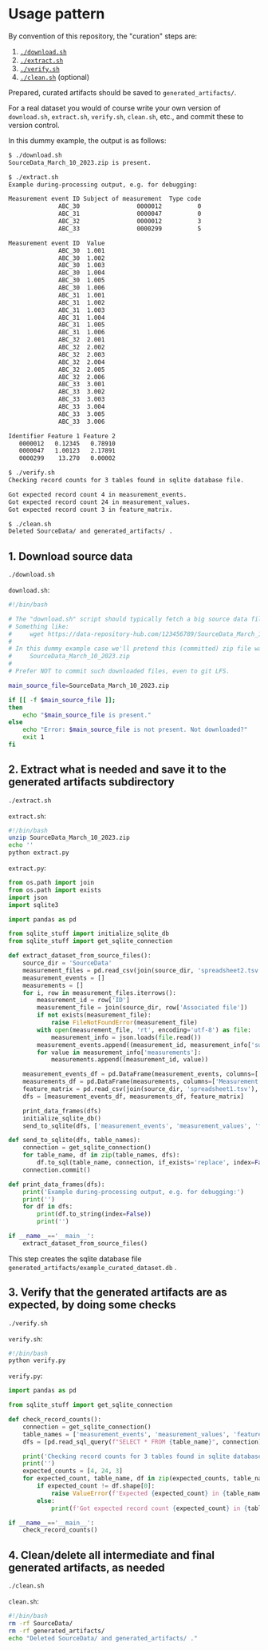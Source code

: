 # Usage pattern

By convention of this repository, the "curation" steps are:
1. [`./download.sh`](#1-download-source-data)
2. [`./extract.sh`](#2-extract-what-is-needed-and-save-it-to-the-generated-artifacts-subdirectory)
3. [`./verify.sh`](#3-verify-that-the-generated-artifacts-are-as-expected-by-doing-some-checks)
4. [`./clean.sh`](#5-cleandelete-all-intermediate-and-final-generated-artifacts-as-needed) (optional)

Prepared, curated artifacts should be saved to `generated_artifacts/`.

For a real dataset you would of course write your own version of `download.sh`, `extract.sh`, `verify.sh`, `clean.sh`, etc., and commit these to version control.

In this dummy example, the output is as follows:

```txt
$ ./download.sh
SourceData_March_10_2023.zip is present.

$ ./extract.sh
Example during-processing output, e.g. for debugging:

Measurement event ID Subject of measurement  Type code
              ABC_30                0000012          0
              ABC_31                0000047          0
              ABC_32                0000012          3
              ABC_33                0000299          5

Measurement event ID  Value
              ABC_30  1.001
              ABC_30  1.002
              ABC_30  1.003
              ABC_30  1.004
              ABC_30  1.005
              ABC_30  1.006
              ABC_31  1.001
              ABC_31  1.002
              ABC_31  1.003
              ABC_31  1.004
              ABC_31  1.005
              ABC_31  1.006
              ABC_32  2.001
              ABC_32  2.002
              ABC_32  2.003
              ABC_32  2.004
              ABC_32  2.005
              ABC_32  2.006
              ABC_33  3.001
              ABC_33  3.002
              ABC_33  3.003
              ABC_33  3.004
              ABC_33  3.005
              ABC_33  3.006

Identifier Feature 1 Feature 2
   0000012   0.12345   0.78910
   0000047   1.00123   2.17891
   0000299    13.270   0.00002

$ ./verify.sh
Checking record counts for 3 tables found in sqlite database file.

Got expected record count 4 in measurement_events.
Got expected record count 24 in measurement_values.
Got expected record count 3 in feature_matrix.

$ ./clean.sh
Deleted SourceData/ and generated_artifacts/ .
```

## 1. Download source data
```sh
./download.sh
```
`download.sh`:
```sh
#!/bin/bash

# The "download.sh" script should typically fetch a big source data file.
# Something like:
#     wget https://data-repository-hub.com/123456789/SourceData_March_10_2023.zip
#
# In this dummy example case we'll pretend this (committed) zip file was downloaded by this script:
#     SourceData_March_10_2023.zip
#
# Prefer NOT to commit such downloaded files, even to git LFS.

main_source_file=SourceData_March_10_2023.zip

if [[ -f $main_source_file ]];
then
    echo "$main_source_file is present."
else
    echo "Error: $main_source_file is not present. Not downloaded?"
    exit 1
fi
```

## 2. Extract what is needed and save it to the generated artifacts subdirectory
```sh
./extract.sh
```
`extract.sh`:
```sh
#!/bin/bash
unzip SourceData_March_10_2023.zip
echo ''
python extract.py
```
`extract.py`:
```py
from os.path import join
from os.path import exists
import json
import sqlite3

import pandas as pd

from sqlite_stuff import initialize_sqlite_db
from sqlite_stuff import get_sqlite_connection

def extract_dataset_from_source_files():
    source_dir = 'SourceData'
    measurement_files = pd.read_csv(join(source_dir, 'spreadsheet2.tsv'), keep_default_na=False, sep='\t', dtype=str)
    measurement_events = []
    measurements = []
    for i, row in measurement_files.iterrows():
        measurement_id = row['ID']
        measurement_file = join(source_dir, row['Associated file'])
        if not exists(measurement_file):
            raise FileNotFoundError(measurement_file)
        with open(measurement_file, 'rt', encoding='utf-8') as file:
            measurement_info = json.loads(file.read())
        measurement_events.append((measurement_id, measurement_info['subject'], measurement_info['measurement code']))
        for value in measurement_info['measurements']:
            measurements.append((measurement_id, value))

    measurement_events_df = pd.DataFrame(measurement_events, columns=['Measurement event ID', 'Subject of measurement', 'Type code'])
    measurements_df = pd.DataFrame(measurements, columns=['Measurement event ID', 'Value'])
    feature_matrix = pd.read_csv(join(source_dir, 'spreadsheet1.tsv'), keep_default_na=False, sep='\t', dtype=str)
    dfs = [measurement_events_df, measurements_df, feature_matrix]

    print_data_frames(dfs)
    initialize_sqlite_db()
    send_to_sqlite(dfs, ['measurement_events', 'measurement_values', 'feature_matrix'])

def send_to_sqlite(dfs, table_names):
    connection = get_sqlite_connection()
    for table_name, df in zip(table_names, dfs):
        df.to_sql(table_name, connection, if_exists='replace', index=False)
    connection.commit()

def print_data_frames(dfs):
    print('Example during-processing output, e.g. for debugging:')
    print('')
    for df in dfs:
        print(df.to_string(index=False))
        print('')

if __name__=='__main__':
    extract_dataset_from_source_files()
```

This step creates the sqlite database file `generated_artifacts/example_curated_dataset.db` .

## 3. Verify that the generated artifacts are as expected, by doing some checks
```sh
./verify.sh
```
`verify.sh`:
```sh
#!/bin/bash
python verify.py
```
`verify.py`:
```py
import pandas as pd

from sqlite_stuff import get_sqlite_connection

def check_record_counts():
    connection = get_sqlite_connection()
    table_names = ['measurement_events', 'measurement_values', 'feature_matrix']
    dfs = [pd.read_sql_query(f"SELECT * FROM {table_name}", connection) for table_name in table_names]

    print('Checking record counts for 3 tables found in sqlite database file.')
    print('')
    expected_counts = [4, 24, 3]
    for expected_count, table_name, df in zip(expected_counts, table_names, dfs):
        if expected_count != df.shape[0]:
            raise ValueError(f'Expected {expected_count} in {table_name} but got {df.shape[0]}.')
        else:
            print(f'Got expected record count {expected_count} in {table_name}.')

if __name__=='__main__':
    check_record_counts()
```

## 4. Clean/delete all intermediate and final generated artifacts, as needed
```sh
./clean.sh
```
`clean.sh`:
```sh
#!/bin/bash
rm -rf SourceData/
rm -rf generated_artifacts/
echo "Deleted SourceData/ and generated_artifacts/ ."
```
